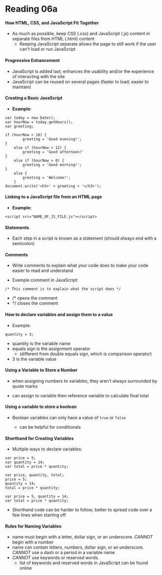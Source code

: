# **Reading 06a**

#### **How HTML, CSS, and JavaScript Fit Together**

* As much as possible, keep CSS (.css) and JavaScript (.js) content in separate files from HTML (.html) content
    * Keeping JavaScript separate allows the page to still work if the user can't load or run JavaScript 

#### **Progressive Enhancement**

* JavaScript is added last; enhances the usability and/or the experience of interacting with the site
* JavaScript can be reused on several pages (faster to load; easier to maintain)

#### **Creating a Basic JavaScript**

* **Example:**

```
var today = new Date();
var hourNow = today.getHours();
var greeting;

if (hourNow > 18) {
        greeting = 'Good evening!';
}
    else if (hourNow > 12) {
        greeting = 'Good afternoon!'
}
    else if (hourNow > 0) {
        greeting = 'Good morning!';
}
    else {
        greeting = 'Welcome!';
    }
document.write('<h3>' + greeting + '</h3>');
```

#### **Linking to a JavaScript file from an HTML page**

* **Example:**

```
<script src="NAME_OF_JS_FILE.js"></script>
```

#### **Statements**

* Each step in a script is known as a statement (should always end with a semicolon)

#### **Comments**

* Write comments to explain what your code does to make your code easier to read and understand

* Example comment in JavaScript:

```
/* This comment is to explain what the script does */
```

* /* opens the comment
* */ closes the comment

#### **How to declare variables and assign them to a value**

* Example:

```
quantity = 3;
```

* quantity is the variable name
* equals sign is the assignment operator
    * (different from double equals sign, which is comparison operator)
* 3 is the variable value

#### **Using a Variable to Store a Number**

* when assigning numbers to variables, they aren't always surrounded by quote marks

* can assign to variable then reference variable to calculate final total

#### **Using a variable to store a boolean**

* Boolean variables can only have a value of ```true``` or ```false```

    * can be helpful for conditionals

#### **Shorthand for Creating Variables**

* Multiple ways to declare variables:

```
var price = 5;
var quantity = 14;
var total = price * quantity;
```

```
var price, quantity, total;
price = 5;
quantity = 14;
total = price * quantity;
```

```
var price = 5, quantity = 14;
var total = price * quantity;
```

* Shorthand code can be harder to follow; better to spread code over a few lines when starting off

#### **Rules for Naming Variables**

* name must begin with a letter, dollar sign, or an underscore. *CANNOT* begin with a number
* name can contain letters, numbers, dollar sign, or an underscore. *CANNOT* use a dash or a period in a variable name
* *CANNOT* use keywords or reserved words. 
    * list of keywords and reserved words in JavaScript can be found online 
    